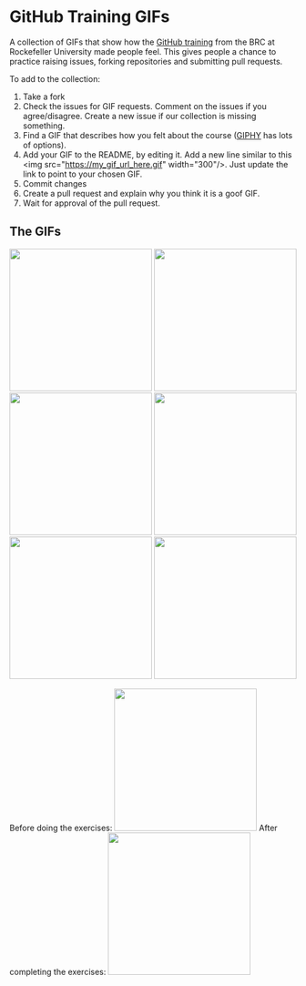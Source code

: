 # GitHub Training GIFs
A collection of GIFs that show how the [GitHub training](https://rockefelleruniversity.github.io/RU_reproducibleR/) from the BRC at Rockefeller University made people feel. This gives people a chance to practice raising issues, forking repositories and submitting pull requests.

To add to the collection:
1) Take a fork
3) Check the issues for GIF requests. Comment on the issues if you agree/disagree. Create a new issue if our collection is missing something. 
4) Find a GIF that describes how you felt about the course ([GIPHY](https://giphy.com/) has lots of options).
5) Add your GIF to the README, by editing it. Add a new line similar to this \<img src="https://my_gif_url_here.gif" width="300"/>. Just update the link to point to your chosen GIF.
6) Commit changes
7) Create a pull request and explain why you think it is a goof GIF. 
8) Wait for approval of the pull request. 

## The GIFs
<img src="https://media.giphy.com/media/yQF1MwG7u9OvgVAjmr/giphy.gif" width="250"/> <img src="https://media.giphy.com/media/w8qewcZwdyE4xCQFL5/giphy.gif" width="250"/>
<img src="https://media.giphy.com/media/GIEXgLDfghUSQ/giphy.gif" width="250" />
<img src="https://media.giphy.com/media/ChmEWOL7Vaz5u/giphy.gif" width="250" /> 
<img src="https://media.giphy.com/media/3orifhln1wZJ7lTbyw/giphy.gif" width="250"/> 
<img src="https://media.giphy.com/media/U2O50cAkpmTjG/giphy.gif" width="250"/> 

Before doing the exercises:
<img src="https://media.giphy.com/media/1FMaabePDEfgk/giphy.gif" width="250"/>
After completing the exercises:
<img src="https://media.giphy.com/media/l41m5nQVvTslsRQGc/giphy.gif" width="250"/>





